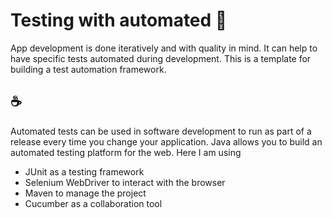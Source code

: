 # Testing with automated :eyes:
App development is done iteratively and with quality in mind. It can help to have specific tests automated during development. This is a template for building a test automation framework.

## :coffee:
Automated tests can be used in software development to run as part of a release every time you change your application. Java allows you to build an automated testing platform for the web. Here I am using
- JUnit as a testing framework
- Selenium WebDriver to interact with the browser
- Maven to manage the project
- Cucumber as a collaboration tool

